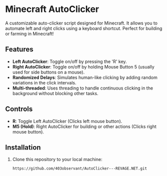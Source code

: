 # Minecraft AutoClicker

A customizable auto-clicker script designed for Minecraft. It allows you to automate left and right clicks using a keyboard shortcut. Perfect for building or farming in Minecraft!

## Features
- **Left AutoClicker**: Toggle on/off by pressing the 'R' key.
- **Right AutoClicker**: Toggle on/off by holding Mouse Button 5 (usually used for side buttons on a mouse).
- **Randomized Delays**: Simulates human-like clicking by adding random variations in the click intervals.
- **Multi-threaded**: Uses threading to handle continuous clicking in the background without blocking other tasks.

## Controls
- **R**: Toggle Left AutoClicker (Clicks left mouse button).
- **M5 (Hold)**: Right AutoClicker for building or other actions (Clicks right mouse button).

## Installation

1. Clone this repository to your local machine:
   ```bash
   https://github.com/403observant/AutoClicker---REVAGE.NET.git
